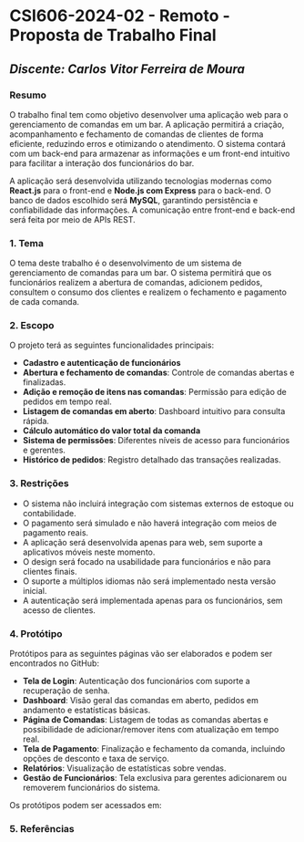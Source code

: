 # **CSI606-2024-02 - Remoto - Proposta de Trabalho Final**

## *Discente: Carlos Vitor Ferreira de Moura*

### Resumo

O trabalho final tem como objetivo desenvolver uma aplicação web para o gerenciamento de comandas em um bar. A aplicação permitirá a criação, acompanhamento e fechamento de comandas de clientes de forma eficiente, reduzindo erros e otimizando o atendimento. O sistema contará com um back-end para armazenar as informações e um front-end intuitivo para facilitar a interação dos funcionários do bar.

A aplicação será desenvolvida utilizando tecnologias modernas como **React.js** para o front-end e **Node.js com Express** para o back-end. O banco de dados escolhido será **MySQL**, garantindo persistência e confiabilidade das informações. A comunicação entre front-end e back-end será feita por meio de APIs REST.

### 1. Tema

O tema deste trabalho é o desenvolvimento de um sistema de gerenciamento de comandas para um bar. O sistema permitirá que os funcionários realizem a abertura de comandas, adicionem pedidos, consultem o consumo dos clientes e realizem o fechamento e pagamento de cada comanda.

### 2. Escopo

O projeto terá as seguintes funcionalidades principais:

- **Cadastro e autenticação de funcionários**
- **Abertura e fechamento de comandas**: Controle de comandas abertas e finalizadas.
- **Adição e remoção de itens nas comandas**: Permissão para edição de pedidos em tempo real.
- **Listagem de comandas em aberto**: Dashboard intuitivo para consulta rápida.
- **Cálculo automático do valor total da comanda**
- **Sistema de permissões**: Diferentes níveis de acesso para funcionários e gerentes.
- **Histórico de pedidos**: Registro detalhado das transações realizadas.

### 3. Restrições

- O sistema não incluirá integração com sistemas externos de estoque ou contabilidade.
- O pagamento será simulado e não haverá integração com meios de pagamento reais.
- A aplicação será desenvolvida apenas para web, sem suporte a aplicativos móveis neste momento.
- O design será focado na usabilidade para funcionários e não para clientes finais.
- O suporte a múltiplos idiomas não será implementado nesta versão inicial.
- A autenticação será implementada apenas para os funcionários, sem acesso de clientes.

### 4. Protótipo

Protótipos para as seguintes páginas vão ser elaborados e podem ser encontrados no GitHub:

- **Tela de Login**: Autenticação dos funcionários com suporte a recuperação de senha.
- **Dashboard**: Visão geral das comandas em aberto, pedidos em andamento e estatísticas básicas.
- **Página de Comandas**: Listagem de todas as comandas abertas e possibilidade de adicionar/remover itens com atualização em tempo real.
- **Tela de Pagamento**: Finalização e fechamento da comanda, incluindo opções de desconto e taxa de serviço.
- **Relatórios**: Visualização de estatísticas sobre vendas.
- **Gestão de Funcionários**: Tela exclusiva para gerentes adicionarem ou removerem funcionários do sistema.

Os protótipos podem ser acessados em:

### 5. Referências

